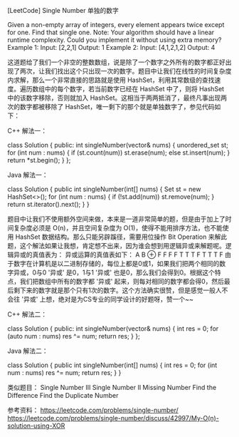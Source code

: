 [LeetCode] Single Number 单独的数字 

 
Given a non-empty array of integers, every element appears twice except for one. Find that single one.
Note:
Your algorithm should have a linear runtime complexity. Could you implement it without using extra memory?
Example 1:
Input: [2,2,1]
Output: 1
Example 2:
Input: [4,1,2,1,2]
Output: 4
 
这道题给了我们一个非空的整数数组，说是除了一个数字之外所有的数字都正好出现了两次，让我们找出这个只出现一次的数字。题目中让我们在线性的时间复杂度内求解，那么一个非常直接的思路就是使用 HashSet，利用其常数级的查找速度。遍历数组中的每个数字，若当前数字已经在 HashSet 中了，则将 HashSet 中的该数字移除，否则就加入 HashSet。这相当于两两抵消了，最终凡事出现两次的数字都被移除了 HashSet，唯一剩下的那个就是单独数字了，参见代码如下：
 
C++ 解法一：

class Solution {
public:
    int singleNumber(vector<int>& nums) {
        unordered_set<int> st;
        for (int num : nums) {
            if (st.count(num)) st.erase(num);
            else st.insert(num);
        }
        return *st.begin();
    }
};

 
Java 解法一：

class Solution {
    public int singleNumber(int[] nums) {
        Set<Integer> st = new HashSet<>();
        for (int num : nums) {
            if (!st.add(num)) st.remove(num);
        }
        return st.iterator().next();
    }
}

 
题目中让我们不使用额外空间来做，本来是一道非常简单的题，但是由于加上了时间复杂度必须是 O(n)，并且空间复杂度为 O(1)，使得不能用排序方法，也不能使用 HashSet 数据结构。那么只能另辟蹊径，需要用位操作 Bit Operation 来解此题，这个解法如果让我想，肯定想不出来，因为谁会想到用逻辑异或来解题呢。逻辑异或的真值表为：
 异或运算的真值表如下：
A
B
⊕
F
F
F
F
T
T
T
F
T
T
T
F
由于数字在计算机是以二进制存储的，每位上都是0或1，如果我们把两个相同的数字异或，0与0 '异或' 是0，1与1 '异或' 也是0，那么我们会得到0。根据这个特点，我们把数组中所有的数字都 '异或' 起来，则每对相同的数字都会得0，然后最后剩下来的数字就是那个只有1次的数字。这个方法确实很赞，但是感觉一般人不会往 '异或' 上想，绝对是为CS专业的同学设计的好题呀，赞一个~~ 
 
C++ 解法二：

class Solution {
public:
    int singleNumber(vector<int>& nums) {
        int res = 0;
        for (auto num : nums) res ^= num;
        return res;
    }
};

 
Java 解法二：

class Solution {
    public int singleNumber(int[] nums) {
        int res = 0;
        for (int num : nums) res ^= num;
        return res;
    }
}

 
类似题目：
Single Number III
Single Number II
Missing Number
Find the Difference
Find the Duplicate Number
 
参考资料：
https://leetcode.com/problems/single-number/
https://leetcode.com/problems/single-number/discuss/42997/My-O(n)-solution-using-XOR